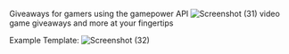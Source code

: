 Giveaways for gamers using the gamepower API
![Screenshot (31)](https://github.com/user-attachments/assets/82a1d63d-2c77-46c1-93e9-4b33cf86f857)
video game giveaways and more at your fingertips

Example Template:
![Screenshot (32)](https://github.com/user-attachments/assets/592f0efa-4c40-458f-a7fb-185f9401f428)
